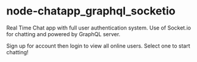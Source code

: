 # node-chatapp_graphql_socketio
Real Time Chat app with full user authentication system. Use of Socket.io for chatting and powered by GraphQL server.

Sign up for account then login to view all online users.
Select one to start chatting!
